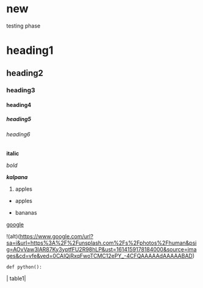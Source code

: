 # new
testing phase

# heading1

## heading2

### heading3

#### heading4

##### heading5
###### heading6

**italic**

*bold*

***kalpana***

1. apples

- apples

- bananas

[google](http://google.com/)

!(alt)(https://www.google.com/url?sa=i&url=https%3A%2F%2Funsplash.com%2Fs%2Fphotos%2Fhuman&psig=AOvVaw3lAR87Ky3yptfFU2R98hLP&ust=1614159178184000&source=images&cd=vfe&ved=0CAIQjRxqFwoTCMC12ePY_-4CFQAAAAAdAAAAABAD)

`def python():`

| table1|
